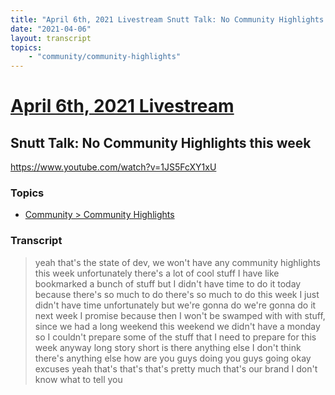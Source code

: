 ```yaml
---
title: "April 6th, 2021 Livestream Snutt Talk: No Community Highlights this week"
date: "2021-04-06"
layout: transcript
topics:
    - "community/community-highlights"
---
```

# [April 6th, 2021 Livestream](../2021-04-06.md)
## Snutt Talk: No Community Highlights this week
https://www.youtube.com/watch?v=1JS5FcXY1xU

### Topics
* [Community > Community Highlights](../topics/community/community-highlights.md)

### Transcript

> yeah that's the state of dev, we won't have any community highlights this week unfortunately there's a lot of cool stuff I have like bookmarked a bunch of stuff but I didn't have time to do it today because there's so much to do there's so much to do this week I just didn't have time unfortunately but we're gonna do we're gonna do it next week I promise because then I won't be swamped with with stuff, since we had a long weekend this weekend we didn't have a monday so I couldn't prepare some of the stuff that I need to prepare for this week anyway long story short is there anything else I don't think there's anything else how are you guys doing you guys going okay excuses yeah that's that's that's pretty much that's our brand I don't know what to tell you
